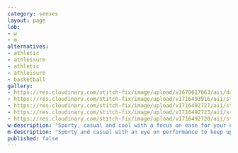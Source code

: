 ```yaml
---
category: senses
layout: page
lob:
- w
- m
alternatives: 
- athletic
- athleisure	
- athletic
- athleisure
- basketball
gallery: 
- https://res.cloudinary.com/stitch-fix/image/upload/v1670617863/aii/da_refresh/US_Womens_FixWinter22/22-10-19_Set_A_W_OLD_v11_1x1.jpg
- https://res.cloudinary.com/stitch-fix/image/upload/v1716493916/aii/style_shuffle/May_2024/2023-11-16_W_OLD_A17_00361_1x1.jpg
- https://res.cloudinary.com/stitch-fix/image/upload/v1716492727/aii/style_shuffle/May_2024/2023-01-20_Set_A_W_OLD_V17_1x1.jpg
- https://res.cloudinary.com/stitch-fix/image/upload/v1716492723/aii/style_shuffle/May_2024/2023-01-19_Set_A_W_OLD_V14_1x1.jpg
- https://res.cloudinary.com/stitch-fix/image/upload/v1716492720/aii/style_shuffle/May_2024/2023-01-19_Set_A_W_OLD_V12_1x1.jpg
w-description: "Sporty, casual and cool with a focus on ease for your on-the-go life. Comfort is your winning style."
m-description: "Sporty and casual with an eye on performance to keep up with your active life. From golf and gym to everything in between, comfort is your winning style."
published: false
---
```


